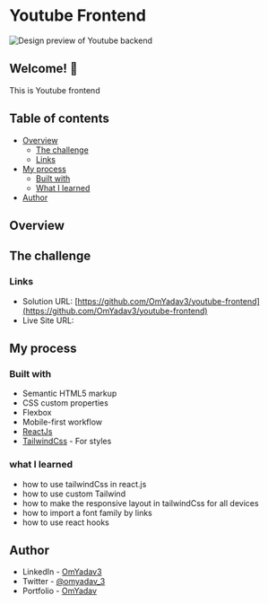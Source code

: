 # Youtube Frontend

![Design preview of Youtube backend](./public/desktop-preview.jpg)

## Welcome! 👋
This is Youtube frontend

## Table of contents

- [Overview](#overview)
  - [The challenge](#the-challenge)
  - [Links](#links)
- [My process](#my-process)
  - [Built with](#built-with)
  - [What I learned](#what-i-learned)
- [Author](#author)


## Overview

## The challenge




### Links

- Solution URL: [https://github.com/OmYadav3/youtube-frontend](https://github.com/OmYadav3/youtube-frontend)
- Live Site URL: []()

## My process

### Built with

- Semantic HTML5 markup
- CSS custom properties
- Flexbox
- Mobile-first workflow
- [ReactJs](https://react.dev/)
- [TailwindCss](https://tailwindcss.com/) - For styles


### what I learned

- how to use tailwindCss in react.js
- how to use custom Tailwind  
- how to make the responsive layout in tailwindCss for all devices
- how to import a font family by links 
- how to use react hooks 

## Author

- LinkedIn - [OmYadav3](https://www.linkedin.com/in/omyadav3/)
- Twitter - [@omyadav_3](https://twitter.com/Omyadav_3)
- Portfolio - [OmYadav](https://omyadav-portfolio.netlify.app)


